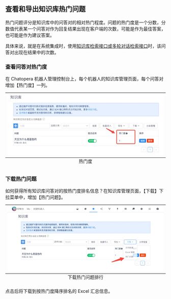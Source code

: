 ## 查看和导出知识库热门问题

热门问题评分是知识库中的问答对的相对热门程度。问题的热门度是一个分数，分数值代表某一个问答对作为回复结果出现在客户端的次数，可能是作为最佳答案，也可能是作为建议答案。

具体来说，就是在系统集成时，使用[知识库检索接口或多轮对话检索接口](/products/chatbot-platform/references/sdk/chatbot/chat.html)时，该问答对出现在结果中的次数。

### 查看问答对热门度

在 Chatopera 机器人管理控制台上，每个机器人的知识库管理页面，每个问答对增加【热门度】一列。

<table class="image">
    <caption align="bottom">热门度</caption>
    <tr>
        <td><img width="800" src="../../../images/products/faq/image2021-8-10_01.jpg" alt="" /></td>
    </tr>
</table>

### 下载热门问题

如何获得所有知识库问答对的按热门度排名信息？在知识库管理页面，【下载】下拉菜单中，增加【热门问题】。

<table class="image">
    <caption align="bottom">下载热门问题排行</caption>
    <tr>
        <td><img width="800" src="../../../images/products/faq/image2021-8-10_02.jpg" alt="" /></td>
    </tr>
</table>

点击后将下载到按热门度降序排名的 Excel 汇总信息。


